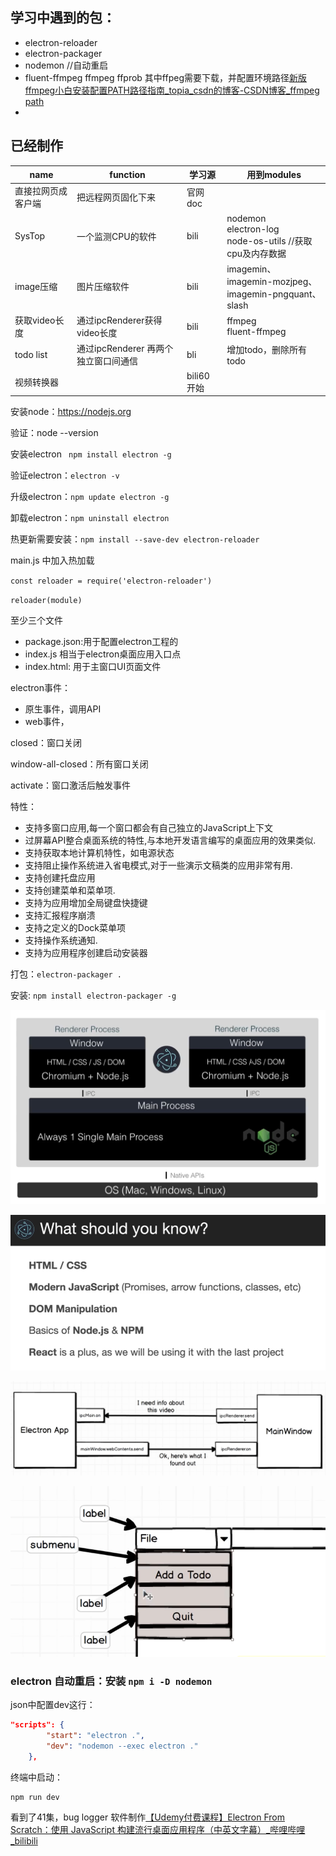 ## 学习中遇到的包：
* electron-reloader
* electron-packager
* nodemon //自动重启
* fluent-ffmpeg   ffmpeg   ffprob  其中ffpeg需要下载，并配置环境路径[新版ffmpeg小白安装配置PATH路径指南_topia_csdn的博客-CSDN博客_ffmpeg path](https://blog.csdn.net/topia_csdn/article/details/110110774)
* 

## 已经制作

| name               | function                             | 学习源     | 用到modules                                                  |
| ------------------ | ------------------------------------ | ---------- | ------------------------------------------------------------ |
| 直接拉网页成客户端 | 把远程网页固化下来                   | 官网doc    |                                                              |
| SysTop             | 一个监测CPU的软件                    | bili       | nodemon <br />electron-log <br />node-os-utils  //获取cpu及内存数据 |
| image压缩          | 图片压缩软件                         | bili       | imagemin、<br />imagemin-mozjpeg、<br />imagemin-pngquant、<br />slash |
| 获取video长度      | 通过ipcRenderer获得video长度         | bili       | ffmpeg<br />fluent-ffmpeg                                    |
| todo list          | 通过ipcRenderer 再两个独立窗口间通信 | bli        | 增加todo，删除所有todo                                       |
| 视频转换器         |                                      | bili60开始 |                                                              |





安装node：https://nodejs.org

验证：node --version





安装electron  ` npm install electron -g`

验证electron：`electron -v`



升级electron：`npm update electron -g`

卸载electron：`npm uninstall electron`



热更新需要安装：`npm install --save-dev electron-reloader`

main.js 中加入热加载

`const reloader = require('electron-reloader')`

`reloader(module)`



至少三个文件

* package.json:用于配置electron工程的
* index.js  相当于electron桌面应用入口点
* index.html: 用于主窗口UI页面文件





electron事件：

- 原生事件，调用API
- web事件，



closed：窗口关闭

window-all-closed：所有窗口关闭

activate：窗口激活后触发事件



特性：

- 支持多窗口应用,每一个窗口都会有自己独立的JavaScript上下文
- 过屏幕API整合桌面系统的特性,与本地开发语言编写的桌面应用的效果类似.
- 支持获取本地计算机特性，如电源状态
- 支持阻止操作系统进入省电模式,对于一些演示文稿类的应用非常有用.
- 支持创建托盘应用
- 支持创建菜单和菜单项.
- 支持为应用增加全局键盘快捷键
- 支持汇报程序崩溃
- 支持之定义的Dock菜单项
- 支持操作系统通知.
- 支持为应用程序创建启动安装器



打包：`electron-packager .` 

安装: `npm install electron-packager -g`





![image-20220508225147117](.\笔记素材图\electron原理)

![qianhzi](.\笔记素材图\electron学习前置条件.png)



![image-20220513002542189](.\笔记素材图\ipc通信.png)

![image-20220513160821971](.\笔记素材图\menu.png)

### electron 自动重启：安装 `npm i -D nodemon`

json中配置dev这行：

```json
"scripts": {
        "start": "electron .",
        "dev": "nodemon --exec electron ."
    },
```

终端中启动：

```shell
npm run dev
```



看到了41集，bug logger 软件制作[【Udemy付费课程】Electron From Scratch：使用 JavaScript 构建流行桌面应用程序（中英文字幕）_哔哩哔哩_bilibili](https://www.bilibili.com/video/BV1kY411w7Xo?p=41&spm_id_from=pageDriver)





